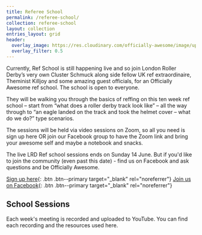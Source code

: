 ```yaml
---
title: Referee School
permalink: /referee-school/
collection: referee-school
layout: collection
entries_layout: grid
header:
  overlay_image: https://res.cloudinary.com/officially-awesome/image/upload/c_lfill,f_auto,g_auto,h_360,q_auto,w_1280/officially-awesome/photos/P4160423_ljqqsi.jpg
  overlay_filter: 0.5
---
```


Currently, Ref School is still happening live and so join London Roller Derby’s very own Cluster Schmuck along side fellow UK ref extraordinaire, Theminist Killjoy and some amazing guest officials, for an Officially Awesome ref school. The school is open to everyone.

They will be walking you through the basics of reffing on this ten week ref school – start from “what does a roller derby track look like” – all the way through to “an eagle landed on the track and took the helmet cover – what do we do?” type scenarios.

The sessions will be held via video sessions on Zoom, so all you need is sign up here OR join our Facebook group to have the Zoom link and bring your awesome self and maybe a notebook and snacks.

The live LRD Ref school sessions ends on Sunday 14 June. But if you'd like to join the community (even past this date) - find us on Facebook and ask questions and be Officially Awesome.

[Sign up here<i class="fas fa-external-link-alt"></i>](https://docs.google.com/forms/d/e/1FAIpQLSf4blUxF2OF5vlTdtFy882sEqwIacVIbiw8ndfZjCKLby4tBw/viewform){: .btn .btn--primary target="_blank" rel="noreferrer"} [Join us on Facebook<i class="fas fa-external-link-alt"></i>](https://www.facebook.com/groups/LRDRefSchool/){: .btn .btn--primary target="_blank" rel="noreferrer"}

## School Sessions

Each week's meeting is recorded and uploaded to YouTube. You can find each recording and the resources used here.
